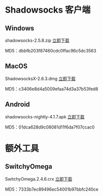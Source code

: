 # Shadowsocks 客户端

## Windows
shadowsocks-2.5.8.zip [立即下载][win]

MD5：dbbfb203f87460cdc0ffac96c5dc3563

## MacOS
ShadowsocksX-2.6.3.dmg [立即下载][mac]

MD5：c3406e8d4a5009efaa74d3a37b53fed8

## Android
shadowsocks-nightly-4.1.7.apk [立即下载][android]

MD5：01dca628d9c08081d11f6da7f07ccac0

# 额外工具

## SwitchyOmega
SwitchyOmega.2.4.6.crx [立即下载][crxdown2]

MD5：7333b7ec89496ec54001b97bbfc240ce

[win]: https://github.com/fanach/download/releases/download/latest/shadowsocks-2.5.8.zip
[mac]: https://github.com/fanach/download/releases/download/latest/ShadowsocksX-2.6.3.dmg
[android]: https://github.com/fanach/download/releases/download/latest/shadowsocks-nightly-4.1.7.apk
[crxdown2]: https://github.com/fanach/download/releases/download/latest/SwitchyOmega.2.4.6.crx
